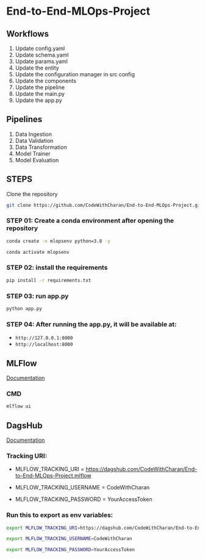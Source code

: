 # End-to-End-MLOps-Project

## Workflows

1. Update config.yaml
2. Update schema.yaml
3. Update params.yaml
4. Update the entity
5. Update the configuration manager in src config
6. Update the components
7. Update the pipeline
8. Update the main.py
9. Update the app.py

## Pipelines

1. Data Ingestion
2. Data Validation
3. Data Transformation
4. Model Trainer
5. Model Evaluation

## STEPS

Clone the repository

```bash
git clone https://github.com/CodeWithCharan/End-to-End-MLOps-Project.git
```
### STEP 01: Create a conda environment after opening the repository

```bash
conda create -n mlopsenv python=3.8 -y
```

```bash
conda activate mlopsenv
```


### STEP 02: install the requirements
```bash
pip install -r requirements.txt
```

### STEP 03: run app.py
```bash
python app.py
```

### STEP 04: After running the app.py, it will be available at:

- `http://127.0.0.1:8000`
- `http://localhost:8000`


## MLFlow

[Documentation](https://mlflow.org/docs/latest/index.html)

### CMD
```bash
mlflow ui
```

## DagsHub

[Documentation](https://dagshub.com/)

### Tracking URI:

- MLFLOW_TRACKING_URI = https://dagshub.com/CodeWithCharan/End-to-End-MLOps-Project.mlflow

- MLFLOW_TRACKING_USERNAME = CodeWithCharan

- MLFLOW_TRACKING_PASSWORD = YourAccessToken

### Run this to export as env variables:

```bash
export MLFLOW_TRACKING_URI=https://dagshub.com/CodeWithCharan/End-to-End-MLOps-Project.mlflow
```
```bash
export MLFLOW_TRACKING_USERNAME=CodeWithCharan
``` 
```bash
export MLFLOW_TRACKING_PASSWORD=YourAccessToken
```